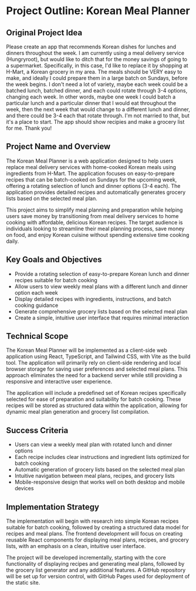 # Project Outline: Korean Meal Planner

## Original Project Idea

Please create an app that recommends Korean dishes for lunches and dinners throughout the week. I am currently using a meal delivery service (Hungryroot), but would like to ditch that for the money savings of going to a supermarket. Specifically, in this case, I'd like to replace it by shopping at H-Mart, a Korean grocery in my area. The meals should be VERY easy to make, and ideally I could prepare them in a large batch on Sundays, before the week begins. I don't need a lot of variety, maybe each week could be a batched lunch, batched dinner, and each could rotate through 3-4 options, changing each week. In other words, maybe one week I could batch a particular lunch and a particular dinner that I would eat throughout the week, then the next week that would change to a different lunch and dinner, and there could be 3-4 each that rotate through. I'm not married to that, but it's a place to start. The app should show recipies and make a grocery list for me. Thank you!

## Project Name and Overview

The Korean Meal Planner is a web application designed to help users replace meal delivery services with home-cooked Korean meals using ingredients from H-Mart. The application focuses on easy-to-prepare recipes that can be batch-cooked on Sundays for the upcoming week, offering a rotating selection of lunch and dinner options (3-4 each). The application provides detailed recipes and automatically generates grocery lists based on the selected meal plan.

This project aims to simplify meal planning and preparation while helping users save money by transitioning from meal delivery services to home cooking with affordable, delicious Korean recipes. The target audience is individuals looking to streamline their meal planning process, save money on food, and enjoy Korean cuisine without spending extensive time cooking daily.

## Key Goals and Objectives

- Provide a rotating selection of easy-to-prepare Korean lunch and dinner recipes suitable for batch cooking
- Allow users to view weekly meal plans with a different lunch and dinner option each week
- Display detailed recipes with ingredients, instructions, and batch cooking guidance
- Generate comprehensive grocery lists based on the selected meal plan
- Create a simple, intuitive user interface that requires minimal interaction

## Technical Scope

The Korean Meal Planner will be implemented as a client-side web application using React, TypeScript, and Tailwind CSS, with Vite as the build tool. The application will primarily rely on client-side rendering and local browser storage for saving user preferences and selected meal plans. This approach eliminates the need for a backend server while still providing a responsive and interactive user experience.

The application will include a predefined set of Korean recipes specifically selected for ease of preparation and suitability for batch cooking. These recipes will be stored as structured data within the application, allowing for dynamic meal plan generation and grocery list compilation.

## Success Criteria

- Users can view a weekly meal plan with rotated lunch and dinner options
- Each recipe includes clear instructions and ingredient lists optimized for batch cooking
- Automatic generation of grocery lists based on the selected meal plan
- Intuitive navigation between meal plans, recipes, and grocery lists
- Mobile-responsive design that works well on both desktop and mobile devices

## Implementation Strategy

The implementation will begin with research into simple Korean recipes suitable for batch cooking, followed by creating a structured data model for recipes and meal plans. The frontend development will focus on creating reusable React components for displaying meal plans, recipes, and grocery lists, with an emphasis on a clean, intuitive user interface.

The project will be developed incrementally, starting with the core functionality of displaying recipes and generating meal plans, followed by the grocery list generator and any additional features. A GitHub repository will be set up for version control, with GitHub Pages used for deployment of the static site.